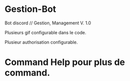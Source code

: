 # Gestion-Bot
Bot discord // Gestion, Management V. 1.0


Plusieurs gif configurable dans le code.

Plusieur authorisation configurable.

# Command Help pour plus de command.
